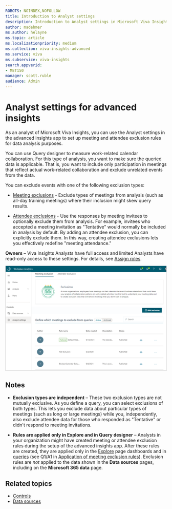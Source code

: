 ```yaml
---
ROBOTS: NOINDEX,NOFOLLOW
title: Introduction to Analyst settings 
description: Introduction to Analyst settings in Microsoft Viva Insights
author: madehmer
ms.author: helayne
ms.topic: article
ms.localizationpriority: medium 
ms.collection: viva-insights-advanced 
ms.service: viva 
ms.subservice: viva-insights 
search.appverid: 
- MET150 
manager: scott.ruble
audience: Admin
---
```


# Analyst settings for advanced insights

As an analyst of Microsoft Viva Insights, you can use the Analyst settings in the advanced insights app to set up meeting and attendee exclusion rules for data analysis purposes.

You can use Query designer to measure work-related calendar collaboration. For this type of analysis, you want to make sure the queried data is applicable. That is, you want to include only participation in meetings that reflect actual work-related collaboration and exclude unrelated events from the data.

You can exclude events with one of the following exclusion types:

* [Meeting exclusions](/viva/insights/tutorials/meeting-exclusions-intro?toc=/viva/insights/use/toc.json&bc=/viva/insights/breadcrumb/toc.json) - Exclude types of meetings from analysis (such as all-day training meetings) where their inclusion might skew query results.

* [Attendee exclusions](/viva/insights/tutorials/attendee-exclusion-rules?toc=/viva/insights/use/toc.json&bc=/viva/insights/breadcrumb/toc.json) - Use the responses by meeting invitees to optionally exclude them from analysis. For example, invitees who accepted a meeting invitation as "Tentative" would normally be included in analysis by default. By adding an attendee exclusion, you can explicitly exclude them. In this way, creating attendee exclusions lets you effectively redefine "meeting attendance."

**Owners** – Viva Insights Analysts have full access and limited Analysts have read-only access to these settings. For details, see [Assign roles](/viva/insights/setup/assign-roles-to-wpa-admins?toc=/viva/insights/use/toc.json&bc=/viva/insights/breadcrumb/toc.json).

![Analyst exclusion settings](../images/WpA/Tutorials/analyst-exclusion-settings.png)

## Notes

* **Exclusion types are independent** &ndash; These two exclusion types are not mutually exclusive. As you define a query, you can select exclusions of both types. This lets you exclude data about particular types of meetings (such as long or large meetings) while you, independently, also exclude attendee data for those who responded as "Tentative" or didn't respond to meeting invitations.

* **Rules are applied only in Explore and in Query designer** &ndash; Analysts in your organization might have created meeting or attendee exclusion rules during the setup of the advanced insights app. After these rules are created, they are applied only in the [Explore](/viva/insights/use/explore-intro?toc=/viva/insights/use/toc.json&bc=/viva/insights/breadcrumb/toc.json) page dashboards and in [queries](/viva/insights/tutorials/query-basics?toc=/viva/insights/use/toc.json&bc=/viva/insights/breadcrumb/toc.json) (see Q1/A1 in [Application of meeting exclusion rules](/viva/insights/tutorials/meeting-exclusion-concept?toc=/viva/insights/use/toc.json&bc=/viva/insights/breadcrumb/toc.json#application-of-meeting-exclusion-rules)). Exclusion rules are _not_ applied to the data shown in the **Data sources** pages, including on the **Microsoft 365 data** page.

## Related topics

* [Controls](/viva/insights/use/settings?toc=/viva/insights/use/toc.json&bc=/viva/insights/breadcrumb/toc.json)
* [Data sources](/viva/insights/Use/data-sourcesv2?toc=/viva/insights/use/toc.json&bc=/viva/insights/breadcrumb/toc.json)
